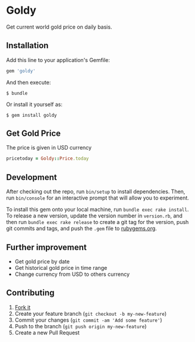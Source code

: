 # Goldy

Get current world gold price on daily basis. 

## Installation

Add this line to your application's Gemfile:

```ruby
gem 'goldy'
```

And then execute:

    $ bundle

Or install it yourself as:

    $ gem install goldy

## Get Gold Price

The price is given in USD currency

```ruby
pricetoday = Goldy::Price.today
```


## Development

After checking out the repo, run `bin/setup` to install dependencies. Then, run `bin/console` for an interactive prompt that will allow you to experiment.

To install this gem onto your local machine, run `bundle exec rake install`. To release a new version, update the version number in `version.rb`, and then run `bundle exec rake release` to create a git tag for the version, push git commits and tags, and push the `.gem` file to [rubygems.org](https://rubygems.org).

## Further improvement
* Get gold price by date
* Get historical gold price in time range
* Change currency from USD to others currency

## Contributing

1. [Fork it]( https://github.com/alifjamaluddin/goldy/fork )
2. Create your feature branch (`git checkout -b my-new-feature`)
3. Commit your changes (`git commit -am 'Add some feature'`)
4. Push to the branch (`git push origin my-new-feature`)
5. Create a new Pull Request
